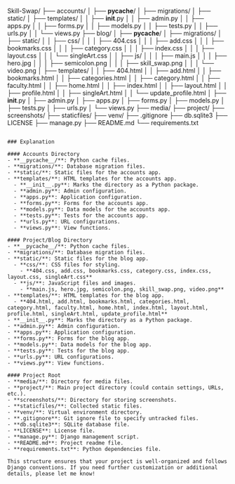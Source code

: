 
Skill-Swap/
├── accounts/
│   ├── __pycache__/
│   ├── migrations/
│   ├── static/
│   ├── templates/
│   │   ├── __init__.py
│   │   ├── admin.py
│   │   ├── apps.py
│   │   ├── forms.py
│   │   ├── models.py
│   │   ├── tests.py
│   │   ├── urls.py
│   │   └── views.py
├── blog/
│   ├── __pycache__/
│   ├── migrations/
│   ├── static/
│   │   ├── css/
│   │   │   ├── 404.css
│   │   │   ├── add.css
│   │   │   ├── bookmarks.css
│   │   │   ├── category.css
│   │   │   ├── index.css
│   │   │   ├── layout.css
│   │   │   └── singleArt.css
│   │   ├── js/
│   │   │   ├── main.js
│   │   │   ├── hero.jpg
│   │   │   ├── semicolon.png
│   │   │   ├── skill_swap.png
│   │   │   └── video.png
│   ├── templates/
│   │   ├── 404.html
│   │   ├── add.html
│   │   ├── bookmarks.html
│   │   ├── categories.html
│   │   ├── category.html
│   │   ├── faculty.html
│   │   ├── home.html
│   │   ├── index.html
│   │   ├── layout.html
│   │   ├── profile.html
│   │   ├── singleArt.html
│   │   └── update_profile.html
│   ├── __init__.py
│   ├── admin.py
│   ├── apps.py
│   ├── forms.py
│   ├── models.py
│   ├── tests.py
│   ├── urls.py
│   └── views.py
├── media/
├── project/
├── screenshots/
├── staticfiles/
├── venv/
├── .gitignore
├── db.sqlite3
├── LICENSE
├── manage.py
├── README.md
└── requirements.txt
```

### Explanation

#### Accounts Directory
- **__pycache__/**: Python cache files.
- **migrations/**: Database migration files.
- **static/**: Static files for the accounts app.
- **templates/**: HTML templates for the accounts app.
  - **__init__.py**: Marks the directory as a Python package.
  - **admin.py**: Admin configuration.
  - **apps.py**: Application configuration.
  - **forms.py**: Forms for the accounts app.
  - **models.py**: Data models for the accounts app.
  - **tests.py**: Tests for the accounts app.
  - **urls.py**: URL configurations.
  - **views.py**: View functions.

#### Project/Blog Directory
- **__pycache__/**: Python cache files.
- **migrations/**: Database migration files.
- **static/**: Static files for the blog app.
  - **css/**: CSS files for styling.
    - **404.css, add.css, bookmarks.css, category.css, index.css, layout.css, singleArt.css**
  - **js/**: JavaScript files and images.
    - **main.js, hero.jpg, semicolon.png, skill_swap.png, video.png**
- **templates/**: HTML templates for the blog app.
  - **404.html, add.html, bookmarks.html, categories.html, category.html, faculty.html, home.html, index.html, layout.html, profile.html, singleArt.html, update_profile.html**
- **__init__.py**: Marks the directory as a Python package.
- **admin.py**: Admin configuration.
- **apps.py**: Application configuration.
- **forms.py**: Forms for the blog app.
- **models.py**: Data models for the blog app.
- **tests.py**: Tests for the blog app.
- **urls.py**: URL configurations.
- **views.py**: View functions.

#### Project Root
- **media/**: Directory for media files.
- **project/**: Main project directory (could contain settings, URLs, etc.).
- **screenshots/**: Directory for storing screenshots.
- **staticfiles/**: Collected static files.
- **venv/**: Virtual environment directory.
- **.gitignore**: Git ignore file to specify untracked files.
- **db.sqlite3**: SQLite database file.
- **LICENSE**: License file.
- **manage.py**: Django management script.
- **README.md**: Project readme file.
- **requirements.txt**: Python dependencies file.

This structure ensures that your project is well-organized and follows Django conventions. If you need further customization or additional details, please let me know!
